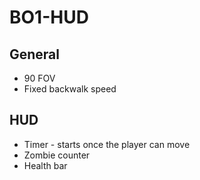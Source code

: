 # BO1-HUD

## General
* 90 FOV
* Fixed backwalk speed

## HUD
* Timer - starts once the player can move
* Zombie counter
* Health bar
